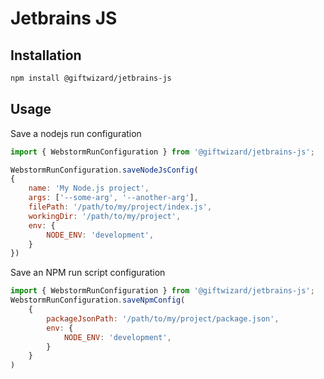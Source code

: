 
# Jetbrains JS


## Installation

```bash
npm install @giftwizard/jetbrains-js
```

## Usage


Save a nodejs run configuration
```js
import { WebstormRunConfiguration } from '@giftwizard/jetbrains-js';

WebstormRunConfiguration.saveNodeJsConfig(
{
    name: 'My Node.js project',
    args: ['--some-arg', '--another-arg'],
    filePath: '/path/to/my/project/index.js',
    workingDir: '/path/to/my/project',
    env: {
        NODE_ENV: 'development',
    }
})
```


Save an NPM run script configuration
```js
import { WebstormRunConfiguration } from '@giftwizard/jetbrains-js';
WebstormRunConfiguration.saveNpmConfig(
    {
        packageJsonPath: '/path/to/my/project/package.json',
        env: {
            NODE_ENV: 'development',
        }
    }
)
```


